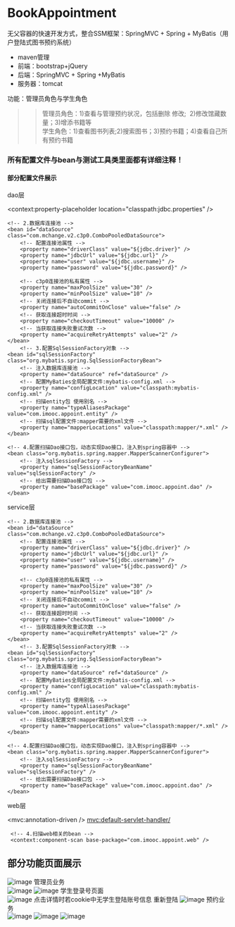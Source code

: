 # BookAppointment<br>
无父容器的快速开发方式，整合SSM框架：SpringMVC + Spring + MyBatis（用户登陆式图书预约系统）<br>
* maven管理
* 前端：bootstrap+jQuery
* 后端：SpringMVC + Spring +MyBatis
* 服务器：tomcat<br>

功能：管理员角色与学生角色<br>
>>管理员角色：1)查看与管理预约状况，包括删除 修改;  2)修改馆藏数量；3)增添书籍等<br>
>>学生角色：1)查看图书列表;2)搜索图书；3)预约书籍；4)查看自己所有预约书籍<br>

### 所有配置文件与bean与测试工具类里面都有详细注释！
#### 部分配置文件展示
dao层<br>
  <?xml version="1.0" encoding="UTF-8"?>
<beans xmlns="http://www.springframework.org/schema/beans"
	xmlns:xsi="http://www.w3.org/2001/XMLSchema-instance" xmlns:context="http://www.springframework.org/schema/context"
	xsi:schemaLocation="http://www.springframework.org/schema/beans
	http://www.springframework.org/schema/beans/spring-beans.xsd
	http://www.springframework.org/schema/context
	http://www.springframework.org/schema/context/spring-context.xsd">
			<!-- 配置整合mybatis过程 -->
	<!-- 1.配置数据库相关参数   properties的属性：${url} -->
	<context:property-placeholder location="classpath:jdbc.properties" />

	<!-- 2.数据库连接池 -->
	<bean id="dataSource" class="com.mchange.v2.c3p0.ComboPooledDataSource">
		<!-- 配置连接池属性 -->
		<property name="driverClass" value="${jdbc.driver}" />
		<property name="jdbcUrl" value="${jdbc.url}" />
		<property name="user" value="${jdbc.username}" />
		<property name="password" value="${jdbc.password}" />

		<!-- c3p0连接池的私有属性 -->
		<property name="maxPoolSize" value="30" />
		<property name="minPoolSize" value="10" />
		<!-- 关闭连接后不自动commit -->
		<property name="autoCommitOnClose" value="false" />
		<!-- 获取连接超时时间 -->
		<property name="checkoutTimeout" value="10000" />
		<!-- 当获取连接失败重试次数 -->
		<property name="acquireRetryAttempts" value="2" />
	</bean>
		<!-- 3.配置SqlSessionFactory对象 -->
	<bean id="sqlSessionFactory" class="org.mybatis.spring.SqlSessionFactoryBean">
		<!-- 注入数据库连接池 -->
		<property name="dataSource" ref="dataSource" />
		<!-- 配置MyBaties全局配置文件:mybatis-config.xml -->
		<property name="configLocation" value="classpath:mybatis-config.xml" />
		<!-- 扫描entity包 使用别名 -->
		<property name="typeAliasesPackage" value="com.imooc.appoint.entity" /> 
		<!-- 扫描sql配置文件:mapper需要的xml文件 -->
		<property name="mapperLocations" value="classpath:mapper/*.xml" />
	</bean>

	<!-- 4.配置扫描Dao接口包，动态实现Dao接口，注入到spring容器中 -->
	<bean class="org.mybatis.spring.mapper.MapperScannerConfigurer">
		<!-- 注入sqlSessionFactory -->
		<property name="sqlSessionFactoryBeanName" value="sqlSessionFactory" />
		<!-- 给出需要扫描Dao接口包 -->
		<property name="basePackage" value="com.imooc.appoint.dao" /> 
	</bean>
	
</beans>
service层<br>
  <?xml version="1.0" encoding="UTF-8"?>
<beans xmlns="http://www.springframework.org/schema/beans"
	xmlns:xsi="http://www.w3.org/2001/XMLSchema-instance" xmlns:context="http://www.springframework.org/schema/context"
	xsi:schemaLocation="http://www.springframework.org/schema/beans
	http://www.springframework.org/schema/beans/spring-beans.xsd
	http://www.springframework.org/schema/context
	http://www.springframework.org/schema/context/spring-context.xsd">
			<!-- 配置整合mybatis过程 -->
	<!-- 1.配置数据库相关参数   properties的属性：${url} -->
	<context:property-placeholder location="classpath:jdbc.properties" />

	<!-- 2.数据库连接池 -->
	<bean id="dataSource" class="com.mchange.v2.c3p0.ComboPooledDataSource">
		<!-- 配置连接池属性 -->
		<property name="driverClass" value="${jdbc.driver}" />
		<property name="jdbcUrl" value="${jdbc.url}" />
		<property name="user" value="${jdbc.username}" />
		<property name="password" value="${jdbc.password}" />

		<!-- c3p0连接池的私有属性 -->
		<property name="maxPoolSize" value="30" />
		<property name="minPoolSize" value="10" />
		<!-- 关闭连接后不自动commit -->
		<property name="autoCommitOnClose" value="false" />
		<!-- 获取连接超时时间 -->
		<property name="checkoutTimeout" value="10000" />
		<!-- 当获取连接失败重试次数 -->
		<property name="acquireRetryAttempts" value="2" />
	</bean>
		<!-- 3.配置SqlSessionFactory对象 -->
	<bean id="sqlSessionFactory" class="org.mybatis.spring.SqlSessionFactoryBean">
		<!-- 注入数据库连接池 -->
		<property name="dataSource" ref="dataSource" />
		<!-- 配置MyBaties全局配置文件:mybatis-config.xml -->
		<property name="configLocation" value="classpath:mybatis-config.xml" />
		<!-- 扫描entity包 使用别名 -->
		<property name="typeAliasesPackage" value="com.imooc.appoint.entity" /> 
		<!-- 扫描sql配置文件:mapper需要的xml文件 -->
		<property name="mapperLocations" value="classpath:mapper/*.xml" />
	</bean>

	<!-- 4.配置扫描Dao接口包，动态实现Dao接口，注入到spring容器中 -->
	<bean class="org.mybatis.spring.mapper.MapperScannerConfigurer">
		<!-- 注入sqlSessionFactory -->
		<property name="sqlSessionFactoryBeanName" value="sqlSessionFactory" />
		<!-- 给出需要扫描Dao接口包 -->
		<property name="basePackage" value="com.imooc.appoint.dao" /> 
	</bean>
	
</beans>	

web层
<?xml version="1.0" encoding="UTF-8"?>
<beans xmlns="http://www.springframework.org/schema/beans"
	xmlns:xsi="http://www.w3.org/2001/XMLSchema-instance"
	xmlns:context="http://www.springframework.org/schema/context"
	xmlns:mvc="http://www.springframework.org/schema/mvc" 
	xsi:schemaLocation="http://www.springframework.org/schema/beans
	http://www.springframework.org/schema/beans/spring-beans.xsd
	http://www.springframework.org/schema/context
	http://www.springframework.org/schema/context/spring-context.xsd
	http://www.springframework.org/schema/mvc
	http://www.springframework.org/schema/mvc/spring-mvc-3.0.xsd">
		<!-- 配置SpringMVC -->
	<!-- 1.开启SpringMVC注解模式 -->
	<!-- 简化配置： 
		(1)自动注册DefaultAnootationHandlerMapping,AnotationMethodHandlerAdapter 
		(2)提供一些列：数据绑定，数字和日期的format @NumberFormat, @DateTimeFormat, xml,json默认读写支持 
	-->
	<mvc:annotation-driven />
	<!-- 2.静态资源默认servlet配置
		(1)加入对静态资源的处理：js,gif,png
		(2)允许使用"/"做整体映射
	 -->
	 <mvc:default-servlet-handler/>
	 <!-- 3.配置jsp 显示ViewResolver -->
	 <bean class="org.springframework.web.servlet.view.InternalResourceViewResolver">
	 	<property name="viewClass" value="org.springframework.web.servlet.view.JstlView" />
	 	<property name="prefix" value="/WEB-INF/jsp/" />
	 	<property name="suffix" value=".jsp" />
	 </bean>
	 
	 <!-- 4.扫描web相关的bean -->
	 <context:component-scan base-package="com.imooc.appoint.web" />
  </beans>
  
## 部分功能页面展示
![image](https://github.com/tongweixu/BookAppointment/raw/master/Readme_Img/login.PNG) 
 管理员业务<br>
![image](https://github.com/tongweixu/BookAppointment/raw/master/Readme_Img/admin.PNG)
![image](https://github.com/tongweixu/BookAppointment/raw/master/Readme_Img/work.PNG) 
 学生登录号页面<br>
![image](https://github.com/tongweixu/BookAppointment/raw/master/Readme_Img/list.PNG) 
 点击详情时若cookie中无学生登陆账号信息 重新登陆
![image](https://github.com/tongweixu/BookAppointment/raw/master/Readme_Img/cookie.PNG)
 预约业务<br>
![image](https://github.com/tongweixu/BookAppointment/raw/master/Readme_Img/detail.PNG) 
![image](https://github.com/tongweixu/BookAppointment/raw/master/Readme_Img/detai2.PNG) 
![image](https://github.com/tongweixu/BookAppointment/raw/master/Readme_Img/detail3.PNG) 
